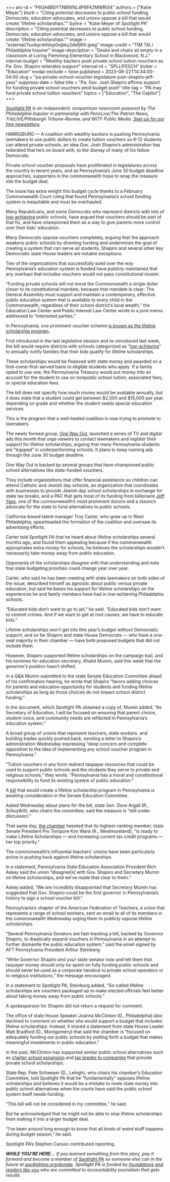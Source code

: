 +++
arc-id = "F6GA6BDYTNBWNL4P6FA2MWRI34"
authors = ["Katie Meyer"]
blurb = "Citing potential decreases to public school funding, Democrats, education advocates, and unions oppose a bill that would create \"lifeline scholarships.\""
byline = "Katie Meyer of Spotlight PA"
description = "Citing potential decreases to public school funding, Democrats, education advocates, and unions oppose a bill that would create \"lifeline scholarships.\""
image = "external/7sx4qrnbfdvp0njbky2dsfj90r.jpeg"
image-credit = "TIM TAI / Philadelphia Inquirer"
image-description = "Desks and chairs sit empty in a classroom at Loring Flemming Elementary School in Blackwood, N.J."
internal-budget = "Wealthy backers push private school tuition vouchers as Pa. Gov. Shapiro reiterates support"
internal-id = "SPLLIFESCH"
kicker = "Education"
modal-exclude = false
published = 2023-06-22T14:34:00-04:00
slug = "pa-private-school-voucher-legislature-josh-shapiro-jeff-yass"
suppress-date = false
title = "Pa. Gov. Josh Shapiro affirms support for funding private school vouchers amid budget push"
title-tag = "PA may fund private school tuition vouchers"
topics = ["Education", "The Capitol"]
+++

<a href="https://www.spotlightpa.org/"><i>Spotlight PA</i></a><i> is an independent, nonpartisan newsroom powered by The Philadelphia Inquirer in partnership with PennLive/The Patriot-News, TribLIVE/Pittsburgh Tribune-Review, and WITF Public Media. </i><a href="https://www.spotlightpa.org/newsletters"><i>Sign up for our free newsletters</i></a><i>.</i>

HARRISBURG — A coalition with wealthy backers is pushing Pennsylvania lawmakers to use public dollars to create tuition vouchers so K-12 students can attend private schools, an idea Gov. Josh Shapiro’s administration has reiterated that he’s on board with, to the dismay of many of his fellow Democrats.

Private school voucher proposals have proliferated in legislatures across the country in recent years, and as Pennsylvania’s June 30 budget deadline approaches, supporters in the commonwealth hope to wrap the measure into the budget deal.

The issue has extra weight this budget cycle thanks to a February Commonwealth Court ruling that found Pennsylvania’s school funding system is inequitable and must be overhauled.

<script src="https://www.spotlightpa.org/embed.js" async></script><div data-spl-embed-version="1" data-spl-src="https://www.spotlightpa.org/embeds/newsletter/"></div>


Many Republicans, and some Democrats who represent districts with lots of <a href="https://casetext.com/statute/pennsylvania-statutes/statutes-unconsolidated/title-24-ps-education/chapter-1-public-school-code-of-1949/article-xx-b-educational-tax-credits/section-20-2002-b-definitions">low-achieving</a> public schools, have argued that vouchers should be part of that fix, and have championed them as a way to give parents more control over their kids’ education.

Many Democrats oppose vouchers completely, arguing that the approach weakens public schools by diverting funding and undermines the goal of creating a system that can serve all students. Shapiro and several other key Democratic state House leaders are notable exceptions.

Two of the organizations that successfully sued over the way Pennsylvania’s education system is funded have publicly maintained that any overhaul that includes vouchers would not pass constitutional muster.

“Funding private schools will not move the Commonwealth a single dollar closer to its constitutional mandate, because that mandate is clear: The General Assembly must support and maintain a contemporary, effective public education system that is available to every child in the Commonwealth, regardless of their school district’s local wealth,” the Education Law Center and Public Interest Law Center wrote in a joint memo addressed to “interested parties.”

In Pennsylvania, one prominent voucher scheme <a href="https://www.legis.state.pa.us/cfdocs/legis/PN/Public/btCheck.cfm?txtType=PDF&sessYr=2023&sessInd=0&billBody=S&billTyp=B&billNbr=0795&pn=0902">is known as the lifeline scholarship program</a>.

First introduced in the last legislative session and re-introduced last week, the bill would require districts with schools categorized as “<a href="https://casetext.com/statute/pennsylvania-statutes/statutes-unconsolidated/title-24-ps-education/chapter-1-public-school-code-of-1949/article-xx-b-educational-tax-credits/section-20-2002-b-definitions">low-achieving</a>” to annually notify families that their kids qualify for lifeline scholarships.

These scholarships would be financed with state money and awarded on a first-come-first-served basis to eligible students who apply. If a family opted to use one, the Pennsylvania Treasury would put money into an account for the student to use on nonpublic school tuition, associated fees, or special education fees.

The bill does not specify how much money would be available annually, but it does state that a student could get between $2,500 and $15,000 per year, depending on grade and whether the student needs special education services.

This is the program that a well-heeled coalition is now trying to promote to lawmakers.

The newly formed group, <a href="https://web.archive.org/20230610203500/https://onewayoutpa.com/">One Way Out</a>, launched a series of TV and digital ads this month that urge viewers to contact lawmakers and register their support for lifeline scholarships, arguing that many Pennsylvania students are “trapped” in underperforming schools. It plans to keep running ads through the June 30 budget deadline.

One Way Out is backed by several groups that have championed public school alternatives like state-funded vouchers.

They include organizations that offer financial assistance so children can attend Catholic and Jewish day schools, an organization that coordinates with businesses to provide Jewish day school scholarships in exchange for state tax breaks, and a PAC that gets most of its funding from billionaire <a href="https://www.spotlightpa.org/news/2022/05/pa-primary-2022-billionaire-donations-jeff-yass/">Jeff Yass</a>, one of the commonwealth’s most prominent donors and a staunch advocate for the state to fund alternatives to public schools.

California-based talent manager Troy Carter, who grew up in West Philadelphia, spearheaded the formation of the coalition and oversaw its advertising efforts.

Carter told Spotlight PA that he heard about lifeline scholarships several months ago, and found them appealing because if the commonwealth appropriates extra money for schools, he believes the scholarships wouldn’t necessarily take money away from public education.

Opponents of the scholarships disagree with that understanding and note that state budgeting priorities could change year over year.

Carter, who said he has been meeting with state lawmakers on both sides of the issue, described himself as agnostic about public versus private education, but said he bases his support for lifeline scholarships on the experiences he and family members have had in low-achieving Philadelphia schools.

“Educated kids don’t want to go to jail,” he said. “Educated kids don’t want to commit crimes. And if we want to get at root causes, we have to educate kids.”

Lifeline scholarships won’t get into this year’s budget without Democratic support, and so far Shapiro and state House Democrats — who have a one-seat majority in their chamber — have both proposed budgets that did not include them.

However, Shapiro supported lifeline scholarships on the campaign trail, and his nominee for education secretary, Khalid Mumin, said this week that the governor’s position hasn’t shifted.

In a Q&amp;A Mumin submitted to the state Senate Education Committee ahead of his confirmation hearing, he wrote that Shapiro “favors adding choices for parents and education opportunity for students and funding lifeline scholarships as long as those choices do not impact school district funding.”

In the document, which Spotlight PA obtained a copy of, Mumin added, “As Secretary of Education, I will be focused on ensuring that parent choice, student voice, and community needs are reflected in Pennsylvania’s education system.”

A broad group of unions that represent teachers, state workers. and building trades quickly pushed back, sending a letter to Shapiro’s administration Wednesday expressing “deep concern and complete opposition to the idea of implementing any school voucher program in Pennsylvania.”

“Tuition vouchers in any form redirect taxpayer resources that could be used to support public schools and the students they serve to private and religious schools,” they wrote. “Pennsylvania has a moral and constitutional responsibility to fund its existing system of public education.”

A <a href="https://www.legis.state.pa.us/cfdocs/billinfo/bill_history.cfm?syear=2023&sind=0&body=S&type=B&bn=795">bill</a> that would create a lifeline scholarship program in Pennsylvania is awaiting consideration in the Senate Education Committee.

Asked Wednesday about plans for the bill, state Sen. Dave Argall (R., Schuylkill), who chairs the committee, said the measure is “still under discussion.”

That same day, <a href="https://twitter.com/PASenateGOP/status/1671500463928406019?t=LlB3aBuX0WwwVw1jEUo5UA&s=19">the chamber</a> tweeted that its highest-ranking member, state Senate President Pro Tempore Kim Ward (R., Westmoreland), “is ready to make Lifeline Scholarships — and increasing current tax credit programs — her top priority.”

The commonwealth’s influential teachers’ unions have been particularly active in pushing back against lifeline scholarships.

In a statement, Pennsylvania State Education Association President Rich Askey said the union “disagree[s] with Gov. Shapiro and Secretary Mumin on lifeline scholarships, and we’ve made that clear to them.”

Askey added, “We are incredibly disappointed that Secretary Mumin has suggested that Gov. Shapiro could be the first governor in Pennsylvania’s history to sign a school voucher bill.”

Pennsylvania’s chapter of the American Federation of Teachers, a union that represents a range of school workers, sent an email to all of its members in the commonwealth Wednesday urging them to publicly oppose lifeline scholarships.

“Several Pennsylvania Senators are fast-tracking a bill, backed by Governor Shapiro, to drastically expand vouchers in Pennsylvania in an attempt to further dismantle the public education system,” said the email signed by AFT Pennsylvania President Arthur Steinberg.

“Write Governor Shapiro and your state senator now and tell them that taxpayer money should only be spent on fully funding public schools and should never be used as a corporate handout to private school operators or to religious institutions,” the message encouraged.

In a statement to Spotlight PA, Steinburg added, “So-called lifeline scholarships are vouchers packaged up to make elected officials feel better about taking money away from public schools.”

A spokesperson for Shapiro did not return a request for comment.

The office of state House Speaker Joanna McClinton (D., Philadelphia) also declined to comment on whether she would support a budget that includes lifeline scholarships. Instead, it shared a statement from state House Leader Matt Bradford (D., Montgomery) that said the chamber is “focused on adequately funding our public schools by putting forth a budget that makes meaningful investments in public education.”

<script src="https://www.spotlightpa.org/embed.js" async></script><div data-spl-embed-version="1" data-spl-src="https://www.spotlightpa.org/embeds/donate/"></div>


In the past, McClinton has supported similar public school alternatives such as <a href="https://whyy.org/articles/at-panel-discussion-fiery-calls-to-rally-black-support-for-charter-growth/">charter school expansion</a> and <a href="https://www.poconorecord.com/story/news/politics/state/2017/02/20/lawmaker-pushes-for-more-school/22423047007/">tax breaks to companies</a> that provide private school scholarships.

State Rep. Pete Schweyer (D., Lehigh), who chairs his chamber’s Education Committee, told Spotlight PA that he “fundamentally” opposes lifeline scholarships and believes it would be a mistake to route state money into public school alternatives when the courts have said the public school system itself needs funding.

“This bill will not be considered in my committee,” he said.

But he acknowledged that he might not be able to stop lifeline scholarships from making it into a larger budget deal.

“I’ve been around long enough to know that all kinds of weird stuff happens during budget season,” he said.

Spotlight PA’s Stephen Caruso contributed reporting.

<i><b>WHILE YOU’RE HERE...</b></i><i> If you learned something from this story, pay it forward and become a member of </i><a href="https://www.spotlightpa.org/"><i>Spotlight PA</i></a><i> so someone else can in the future at </i><a href="https://www.spotlightpa.org/donate"><i>spotlightpa.org/donate</i></a><i>. Spotlight PA is funded by</i><a href="https://www.spotlightpa.org/support"><i> foundations</i></a><i> </i><a href="https://www.spotlightpa.org/support"><i>and readers like you</i></a><i> who are committed to accountability journalism that gets results.</i>
